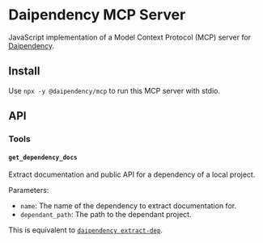 # Daipendency MCP Server

JavaScript implementation of a Model Context Protocol (MCP) server for [Daipendency](https://github.com/daipendency/daipendency).

## Install

Use `npx -y @daipendency/mcp` to run this MCP server with stdio.

## API

### Tools

#### `get_dependency_docs`

Extract documentation and public API for a dependency of a local project.

Parameters:

- `name`: The name of the dependency to extract documentation for.
- `dependant_path`: The path to the dependant project.

This is equivalent to [`daipendency extract-dep`](https://github.com/daipendency/daipendency#daipendency-extract-dep-extract-the-documentation-of-a-dependency).
